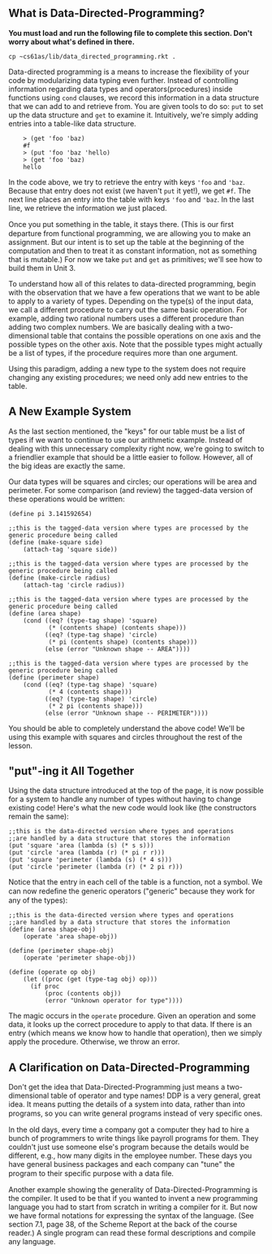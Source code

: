 ## What is Data-Directed-Programming?

**You must load and run the following file to complete this section. Don't worry about what's defined in there.**

    cp ~cs61as/lib/data_directed_programming.rkt .

Data-directed programming is a means to increase the flexibility of your code by modularizing data typing even further.
Instead of controlling information regarding data types and operators(procedures) inside functions using `cond` clauses, we record this information in a data structure that we can add to and retrieve from. You are given tools to do so: `put` to set up the data structure and `get` to examine it. Intuitively, we're simply adding entries into a table-like data structure.
    
        > (get 'foo 'baz)
        #f
        > (put 'foo 'baz 'hello)
        > (get 'foo 'baz)
        hello
    

In the code above, we try to retrieve the entry with keys `'foo` and `'baz`.
Because that entry does not exist (we haven't `put` it yet!), we get `#f`. The
next line places an entry into the table with keys `'foo` and `'baz`. In the
last line, we retrieve the information we just placed.

Once you put something in the table, it stays there. (This is our ﬁrst
departure from functional programming, we are allowing you to make an assignment. But our intent is to set up the table
at the beginning of the computation and then to treat it as constant
information, not as something that is mutable.) For now we take `put` and `get` as
primitives; we'll see how to build them in Unit 3.

To understand how all of this relates to data-directed programming, begin with
the observation that we have a few operations that we want to be able to apply
to a variety of types. Depending on the type(s) of the input data, we call a
different procedure to carry out the same basic operation. For example, adding
two rational numbers uses a different procedure than adding two complex
numbers. We are basically dealing with a two-dimensional table that contains
the possible operations on one axis and the possible types on the other axis.
Note that the possible types might actually be a list of types, if the
procedure requires more than one argument.

Using this paradigm, adding a new type to the system does not require changing
any existing procedures; we need only add new entries to the table.

## A New Example System

As the last section mentioned, the "keys" for our table must be a list of
types if we want to continue to use our arithmetic example. Instead of dealing
with this unnecessary complexity right now, we're going to switch to a
friendlier example that should be a little easier to follow. However, all of
the big ideas are exactly the same.

Our data types will be squares and circles; our operations will be area and
perimeter. For some comparison (and review) the tagged-data version of these
operations would be written:

    
    (define pi 3.141592654)
    
    ;;this is the tagged-data version where types are processed by the generic procedure being called
    (define (make-square side)
        (attach-tag 'square side))
    
    ;;this is the tagged-data version where types are processed by the generic procedure being called
    (define (make-circle radius)
        (attach-tag 'circle radius))
    
    ;;this is the tagged-data version where types are processed by the generic procedure being called
    (define (area shape)
        (cond ((eq? (type-tag shape) 'square)
               (* (contents shape) (contents shape)))
              ((eq? (type-tag shape) 'circle)
               (* pi (contents shape) (contents shape)))
              (else (error "Unknown shape -- AREA"))))
    
    ;;this is the tagged-data version where types are processed by the generic procedure being called
    (define (perimeter shape)
        (cond ((eq? (type-tag shape) 'square)
               (* 4 (contents shape)))
              ((eq? (type-tag shape) 'circle)
               (* 2 pi (contents shape)))
              (else (error "Unknown shape -- PERIMETER"))))
    

You should be able to completely understand the above code! We'll be using
this example with squares and circles throughout the rest of the lesson.

## "put"-ing it All Together

Using the data structure introduced at the top of the page, it is now possible for a system to handle any number of types
without having to change existing code! Here's what the new code would look
like (the constructors remain the same):

    ;;this is the data-directed version where types and operations 
    ;;are handled by a data structure that stores the information
    (put 'square 'area (lambda (s) (* s s)))
    (put 'circle 'area (lambda (r) (* pi r r)))
    (put 'square 'perimeter (lambda (s) (* 4 s)))
    (put 'circle 'perimeter (lambda (r) (* 2 pi r)))
    

Notice that the entry in each cell of the table is a function, not a symbol.
We can now redeﬁne the generic operators ("generic" because they work for any
of the types):

    ;;this is the data-directed version where types and operations 
    ;;are handled by a data structure that stores the information    
    (define (area shape-obj)
        (operate 'area shape-obj))
    
    (define (perimeter shape-obj)
        (operate 'perimeter shape-obj))
    
    (define (operate op obj)
        (let ((proc (get (type-tag obj) op)))
          (if proc
              (proc (contents obj))
              (error "Unknown operator for type"))))
    

The magic occurs in the `operate` procedure. Given an operation and some data,
it looks up the correct procedure to apply to that data. If there is an entry
(which means we know how to handle that operation), then we simply apply the
procedure. Otherwise, we throw an error.

## A Clarification on Data-Directed-Programming

Don't get the idea that Data-Directed-Programming just means a two-dimensional table of operator and
type names! DDP is a very general, great idea. It means putting the details of
a system into data, rather than into programs, so you can write general
programs instead of very speciﬁc ones.

In the old days, every time a company got a computer they had to hire a bunch
of programmers to write things like payroll programs for them. They couldn't
just use someone else's program because the details would be different, e.g.,
how many digits in the employee number. These days you have general business
packages and each company can "tune" the program to their speciﬁc purpose with
a data ﬁle.

Another example showing the generality of Data-Directed-Programming is the compiler. It used to be
that if you wanted to invent a new programming language you had to start from
scratch in writing a compiler for it. But now we have formal notations for
expressing the syntax of the language. (See section 7.1, page 38, of the
Scheme Report at the back of the course reader.) A single program can read
these formal descriptions and compile any language.

